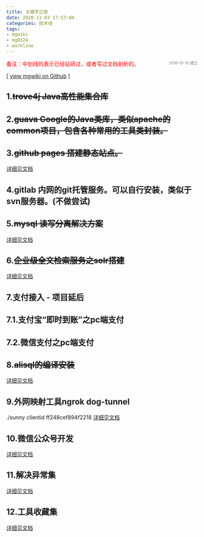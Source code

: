 ```yaml
---
title: 关键字之旅
date: 2020-11-03 17:57:04
categories: 技术线
tags:
- mgwiki
- mg0324
- workline
---
```


<font style='font-size:10px;color:gray;float:right;'>2016-10-10 建立</font>

<font style="color:red;">备注：中划线的表示已经钻研过，或者写过文档剖析的。</font>

[ [view mgwiki on Github](https://github.com/mg0324/mgwiki) ]

## 1.~~**trove4j Java高性能集合库**~~ 

## 2.~~**guava Google的Java类库，类似apache的common项目，包含各种常用的工具类封装。**~~

## 3.~~github pages 搭建静态站点。~~
[详细见文档](http://mg0324.github.io/2016/11/04/github上使用pages来搭建静态网站/ "")

## 4.gitlab 内网的git托管服务。可以自行安装，类似于svn服务器。(不做尝试)

## 5.~~mysql 读写分离解决方案~~
[详细见文档](http://mg0324.github.io/2016/11/04/mysql读写分离-中间件用mycat/ "")

## 6.~~企业级全文检索服务之solr搭建~~
[详细见文档](http://mg0324.github.io/2016/11/09/基于solr的全文检索解决方案/ "")

## 7.支付接入 - 项目延后
## 7.1.支付宝“即时到账”之pc端支付
## 7.2.微信支付之pc端支付

## 8.~~alisql的编译安装~~
[详细见文档](http://mg0324.github.io/2016/11/04/alisql的编译安装/ "")

## 9.外网映射工具ngrok dog-tunnel
./sunny clientid ff248cef894f2218
[详细见文档](http://mg0324.github.io/ "")

## 10.微信公众号开发
[详细见文档](http://mg0324.github.io/ "")

## 11.解决异常集
[详细见文档](http://mg0324.github.io/ "")

## 12.工具收藏集
[详细见文档](http://mg0324.github.io/ "")
